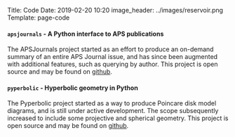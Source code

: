 Title: Code
Date: 2019-02-20 10:20
image_header: ../images/reservoir.png
Template: page-code


#### `apsjournals` - A Python interface to APS publications
The APSJournals project started as an effort to produce an on-demand summary of an entire APS Journal issue, 
and has since been augmented with additional features, such as querying by author. This project is open
source and may be found on [github](https://github.com/JWKennington/apsjournals).


#### `pyperbolic` - Hyperbolic geometry in Python
The Pyperbolic project started as a way to produce Poincare disk model diagrams, and is still under
active development. The scope subsequently increased to include some projective and spherical geometry. 
This project is open source and may be found on [github](https://github.com/JWKennington/pyperbolic).


<!---
#### Contributions to Open Source Projects
The below items listed are projects that existed prior to my involvement, that I have assisted to varying degress.


##### `astropy` 
- I've commited several bug fixes to this project

##### `xarray`
- Added the ability to handle duplicate dimension names
-->


<br>
